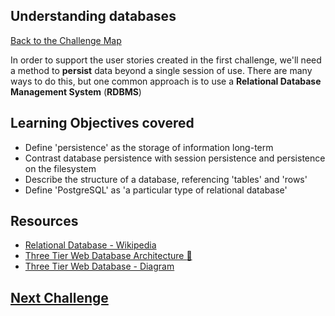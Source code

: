 ## Understanding databases

[Back to the Challenge Map](00_challenge_map.md)

In order to support the user stories created in the first challenge, we'll need a method to **persist** data beyond a single session of use. There are many ways to do this, but one common approach is to use a **Relational Database Management System** (**RDBMS**)

## Learning Objectives covered

* Define 'persistence' as the storage of information long-term
* Contrast database persistence with session persistence and persistence on the filesystem
* Describe the structure of a database, referencing 'tables' and 'rows'
* Define 'PostgreSQL' as 'a particular type of relational database'

## Resources

* [Relational Database - Wikipedia](https://en.wikipedia.org/wiki/Relational_database)
* [Three Tier Web Database Architecture :pill: ](../pills/three_tier_architecture.md)
* [Three Tier Web Database - Diagram](https://docs.google.com/drawings/d/17ES4_vO90p3x3np1K3X5b5C_JVs14VbJZ5N8KraVRUw/edit)

## [Next Challenge](03_setting_up_a_database.md)
